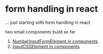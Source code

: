 # form handling in react

... just starting with form handling in react

two small components build so far
1. [NumberInputFormElement in components](./src/components/NumberInputFormElement)
2. [InputCSSElement in components](./src/components/InputCSSElement)
